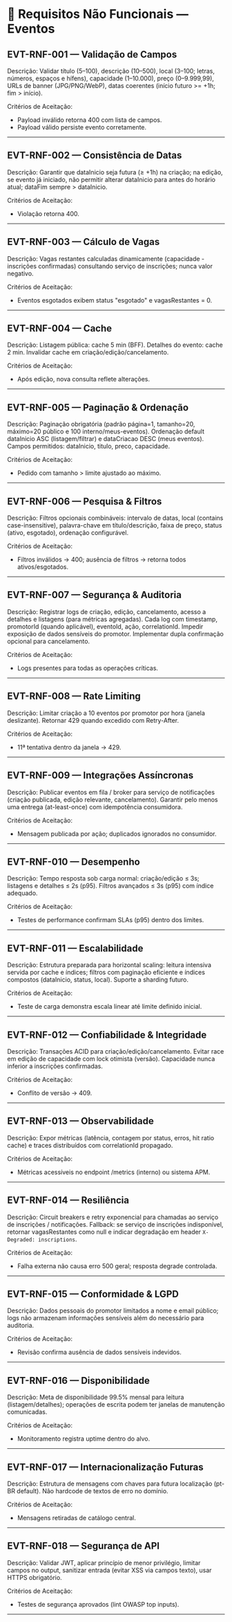 # 📄 Requisitos Não Funcionais — Eventos

## **EVT-RNF-001 — Validação de Campos**
Descrição:
Validar título (5–100), descrição (10–500), local (3–100; letras, números, espaços e hífens), capacidade (1–10.000), preço (0–9.999,99), URLs de banner (JPG/PNG/WebP), datas coerentes (início futuro >= +1h; fim > início).

Critérios de Aceitação:
- Payload inválido retorna 400 com lista de campos.
- Payload válido persiste evento corretamente.

---
## **EVT-RNF-002 — Consistência de Datas**
Descrição:
Garantir que dataInicio seja futura (≥ +1h) na criação; na edição, se evento já iniciado, não permitir alterar dataInicio para antes do horário atual; dataFim sempre > dataInicio.

Critérios de Aceitação:
- Violação retorna 400.

---
## **EVT-RNF-003 — Cálculo de Vagas**
Descrição:
Vagas restantes calculadas dinamicamente (capacidade - inscrições confirmadas) consultando serviço de inscrições; nunca valor negativo.

Critérios de Aceitação:
- Eventos esgotados exibem status "esgotado" e vagasRestantes = 0.

---
## **EVT-RNF-004 — Cache**
Descrição:
Listagem pública: cache 5 min (BFF). Detalhes do evento: cache 2 min. Invalidar cache em criação/edição/cancelamento.

Critérios de Aceitação:
- Após edição, nova consulta reflete alterações.

---
## **EVT-RNF-005 — Paginação & Ordenação**
Descrição:
Paginação obrigatória (padrão página=1, tamanho=20, máximo=20 público e 100 interno/meus-eventos). Ordenação default dataInicio ASC (listagem/filtrar) e dataCriacao DESC (meus eventos). Campos permitidos: dataInicio, titulo, preco, capacidade.

Critérios de Aceitação:
- Pedido com tamanho > limite ajustado ao máximo.

---
## **EVT-RNF-006 — Pesquisa & Filtros**
Descrição:
Filtros opcionais combináveis: intervalo de datas, local (contains case-insensitive), palavra-chave em título/descrição, faixa de preço, status (ativo, esgotado), ordenação configurável.

Critérios de Aceitação:
- Filtros inválidos → 400; ausência de filtros → retorna todos ativos/esgotados.

---
## **EVT-RNF-007 — Segurança & Auditoria**
Descrição:
Registrar logs de criação, edição, cancelamento, acesso a detalhes e listagens (para métricas agregadas). Cada log com timestamp, promotorId (quando aplicável), eventoId, ação, correlationId. Impedir exposição de dados sensíveis do promotor. Implementar dupla confirmação opcional para cancelamento.

Critérios de Aceitação:
- Logs presentes para todas as operações críticas.

---
## **EVT-RNF-008 — Rate Limiting**
Descrição:
Limitar criação a 10 eventos por promotor por hora (janela deslizante). Retornar 429 quando excedido com Retry-After.

Critérios de Aceitação:
- 11ª tentativa dentro da janela → 429.

---
## **EVT-RNF-009 — Integrações Assíncronas**
Descrição:
Publicar eventos em fila / broker para serviço de notificações (criação publicada, edição relevante, cancelamento). Garantir pelo menos uma entrega (at-least-once) com idempotência consumidora.

Critérios de Aceitação:
- Mensagem publicada por ação; duplicados ignorados no consumidor.

---
## **EVT-RNF-010 — Desempenho**
Descrição:
Tempo resposta sob carga normal: criação/edição ≤ 3s; listagens e detalhes ≤ 2s (p95). Filtros avançados ≤ 3s (p95) com índice adequado.

Critérios de Aceitação:
- Testes de performance confirmam SLAs (p95) dentro dos limites.

---
## **EVT-RNF-011 — Escalabilidade**
Descrição:
Estrutura preparada para horizontal scaling: leitura intensiva servida por cache e índices; filtros com paginação eficiente e índices compostos (dataInicio, status, local). Suporte a sharding futuro.

Critérios de Aceitação:
- Teste de carga demonstra escala linear até limite definido inicial.

---
## **EVT-RNF-012 — Confiabilidade & Integridade**
Descrição:
Transações ACID para criação/edição/cancelamento. Evitar race em edição de capacidade com lock otimista (versão). Capacidade nunca inferior a inscrições confirmadas.

Critérios de Aceitação:
- Conflito de versão → 409.

---
## **EVT-RNF-013 — Observabilidade**
Descrição:
Expor métricas (latência, contagem por status, erros, hit ratio cache) e traces distribuídos com correlationId propagado.

Critérios de Aceitação:
- Métricas acessíveis no endpoint /metrics (interno) ou sistema APM.

---
## **EVT-RNF-014 — Resiliência**
Descrição:
Circuit breakers e retry exponencial para chamadas ao serviço de inscrições / notificações. Fallback: se serviço de inscrições indisponível, retornar vagasRestantes como null e indicar degradação em header `X-Degraded: inscriptions`.

Critérios de Aceitação:
- Falha externa não causa erro 500 geral; resposta degrade controlada.

---
## **EVT-RNF-015 — Conformidade & LGPD**
Descrição:
Dados pessoais do promotor limitados a nome e email público; logs não armazenam informações sensíveis além do necessário para auditoria.

Critérios de Aceitação:
- Revisão confirma ausência de dados sensíveis indevidos.

---
## **EVT-RNF-016 — Disponibilidade**
Descrição:
Meta de disponibilidade 99.5% mensal para leitura (listagem/detalhes); operações de escrita podem ter janelas de manutenção comunicadas.

Critérios de Aceitação:
- Monitoramento registra uptime dentro do alvo.

---
## **EVT-RNF-017 — Internacionalização Futuras**
Descrição:
Estrutura de mensagens com chaves para futura localização (pt-BR default). Não hardcode de textos de erro no domínio.

Critérios de Aceitação:
- Mensagens retiradas de catálogo central.

---
## **EVT-RNF-018 — Segurança de API**
Descrição:
Validar JWT, aplicar princípio de menor privilégio, limitar campos no output, sanitizar entrada (evitar XSS via campos texto), usar HTTPS obrigatório.

Critérios de Aceitação:
- Testes de segurança aprovados (lint OWASP top inputs).

---
